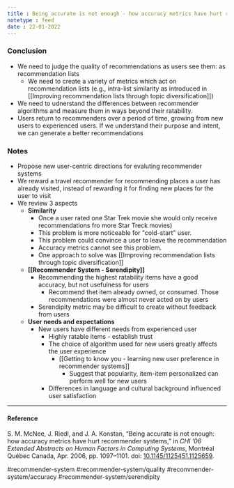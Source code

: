 ```yaml
---
title : Being accurate is not enough - how accuracy metrics have hurt recommender systems
notetype : feed
date : 22-01-2022
---
```




### Conclusion
- We need to judge the quality of recommendations as users see them: as recommendation lists
	- We need to create a variety of metrics which act on recommendation lists (e.g., intra-list similarity as introduced in [[Improving recommendation lists through topic diversification]])
- We need to udnerstand the differences between recommender algorithms and measure them in ways beyond their ratability.
- Users return to recommenders over a period of time, growing from new users to experienced users. If we understand their purpose and intent, we can generate a better recommendations


### Notes
- Propose new user-centric directions for evaluting recommender systems
- We reward a travel recommender for recommending places a user has already visited, instead of rewarding it for finding new places for the user to visit
- We review 3 aspects
	- **Similarity**
		- Once a user rated one Star Trek movie she would only receive recommendations fro more Star Treck movies)
		- This problem is more noticeable for "cold-start" user.
		- This problem could convince a user to leave the recommendation
		- Accuracy metrics cannot see this problem.
		- One approach to solve was [[Improving recommendation lists through topic diversification]]
	- **[[Recommender System - Serendipity]]**
		- Recommending the highest ratability items have a good accuracy, but not usefulness for users
			- Recommend thet item already owned, or consumed. Those recommendations were almost never acted on by users
		- Serendipity metric may be difficult to create without feedback from users
	- **User needs and expectations**
		- New users have different needs from experienced user
			- Highly ratable items - establish trust
			- The choice of algorithm used for new users greatly affects the user experience
				- [[Getting to know you - learning new user preference in recommender systems]]
					- Suggest that popularity, item-item personalized can perform well for new users
			- Differences in language and cultural background influenced user satisfaction
	


---

#### Reference
S. M. McNee, J. Riedl, and J. A. Konstan, “Being accurate is not enough: how accuracy metrics have hurt recommender systems,” in _CHI ’06 Extended Abstracts on Human Factors in Computing Systems_, Montréal Québec Canada, Apr. 2006, pp. 1097–1101. doi: [10.1145/1125451.1125659](https://doi.org/10.1145/1125451.1125659).


#recommender-system #recommender-system/quality #recommender-system/accuracy #recommender-system/serendipity 